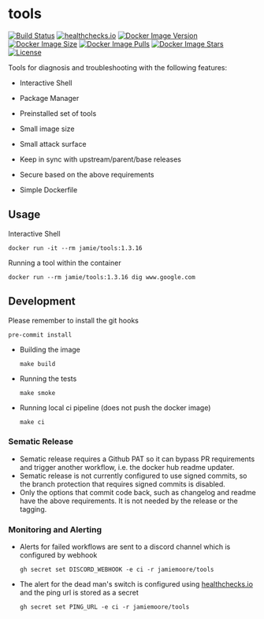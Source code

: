 # tools

[![Build Status](https://github.com/jamiemoore/tools/workflows/ci/badge.svg)](https://github.com/jamiemoore/tools/actions/workflows/ci.yml)
[![healthchecks.io](https://healthchecks.io/badge/27bf2f53-c0ef-4517-86df-6b10f21c732e/CpsP3JLr-2.svg)](https://healthchecks.io/)
[![Docker Image Version](https://img.shields.io/docker/v/jamie/tools)](https://hub.docker.com/r/jamie/tools)
[![Docker Image Size](https://img.shields.io/docker/image-size/jamie/tools)](https://hub.docker.com/r/jamie/tools)
[![Docker Image Pulls](https://img.shields.io/docker/pulls/jamie/tools)](https://hub.docker.com/r/jamie/tools)
[![Docker Image Stars](https://img.shields.io/docker/stars/jamie/tools)](https://hub.docker.com/r/jamie/tools)
[![License](https://img.shields.io/github/license/jamiemoore/tools)](https://opensource.org/licenses/MIT)

Tools for diagnosis and troubleshooting with the following features:

- Interactive Shell

- Package Manager

- Preinstalled set of tools

- Small image size

- Small attack surface

- Keep in sync with upstream/parent/base releases

- Secure based on the above requirements

- Simple Dockerfile

## Usage

Interactive Shell

```
docker run -it --rm jamie/tools:1.3.16
```

Running a tool within the container

```
docker run --rm jamie/tools:1.3.16 dig www.google.com
```

## Development

Please remember to install the git hooks

```
pre-commit install
```

- Building the image

  ```
  make build
  ```

- Running the tests

  ```
  make smoke
  ```

- Running local ci pipeline (does not push the docker image)

  ```
  make ci
  ```

### Sematic Release

- Sematic release requires a Github PAT so it can bypass PR requirements and trigger another workflow, i.e. the docker hub readme updater.
- Sematic release is not currently configured to use signed commits, so the branch protection that requires signed commits is disabled.
- Only the options that commit code back, such as changelog and readme have the above requirements. It is not needed by the release or the tagging.

### Monitoring and Alerting

- Alerts for failed workflows are sent to a discord channel which is configured by webhook

  ```
  gh secret set DISCORD_WEBHOOK -e ci -r jamiemoore/tools
  ```

- The alert for the dead man's switch is configured using [healthchecks.io](https://healthchecks.io/) and the ping url is stored as a secret

  ```
  gh secret set PING_URL -e ci -r jamiemoore/tools
  ```
